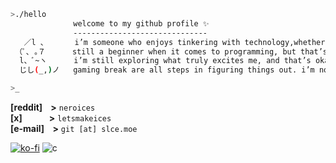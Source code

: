 ```sh
>./hello
              welcome to my github profile ✨
              ------------------------------
   ／l 、      i’m someone who enjoys tinkering with technology,whether it’s messing around with code or whatever else catches my interest.
 （ﾟ､ ｡７      still a beginner when it comes to programming, but that’s just part of the grind, but i see it as a journey rather than a race.
  l、ﾞ~ヽ      i’m still exploring what truly excites me, and that’s okay. every coding session, every small project, and even the occasional
  じし(_,)ノ   gaming break are all steps in figuring things out. i’m not in a rush. i’m here to learn, grow, and enjoy the process.

>_
```

**[reddit]&nbsp;&nbsp;&nbsp;&nbsp;>** `neroices`\
**[x]&nbsp;&nbsp;&nbsp;&nbsp;&nbsp;&nbsp;&nbsp;&nbsp;&nbsp;&nbsp;&nbsp;&nbsp;&nbsp;>** `letsmakeices`\
**[e-mail]&nbsp;&nbsp;&nbsp;&nbsp;>** `git [at] slce.moe`

[![ko-fi](https://ko-fi.com/img/githubbutton_sm.svg)](https://ko-fi.com/E1E51BM59I)
![c](https://komarev.com/ghpvc/?username=neroices&style=pixel)
